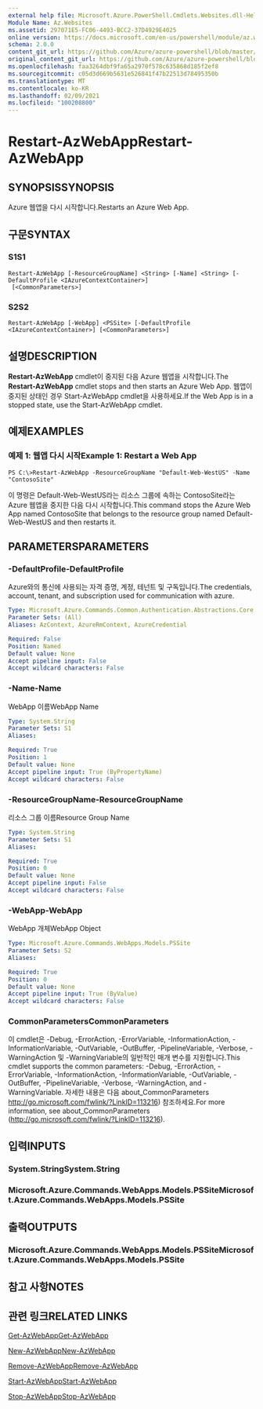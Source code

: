 ```yaml
---
external help file: Microsoft.Azure.PowerShell.Cmdlets.Websites.dll-Help.xml
Module Name: Az.Websites
ms.assetid: 297071E5-FC06-4493-BCC2-37D4929E4025
online version: https://docs.microsoft.com/en-us/powershell/module/az.websites/restart-azwebapp
schema: 2.0.0
content_git_url: https://github.com/Azure/azure-powershell/blob/master/src/Websites/Websites/help/Restart-AzWebApp.md
original_content_git_url: https://github.com/Azure/azure-powershell/blob/master/src/Websites/Websites/help/Restart-AzWebApp.md
ms.openlocfilehash: faa3264dbf9fa65a2970f578c635868d185f2ef8
ms.sourcegitcommit: c05d3d669b5631e526841f47b22513d78495350b
ms.translationtype: MT
ms.contentlocale: ko-KR
ms.lasthandoff: 02/09/2021
ms.locfileid: "100208800"
---
```

# <span data-ttu-id="fb38d-101">Restart-AzWebApp</span><span class="sxs-lookup"><span data-stu-id="fb38d-101">Restart-AzWebApp</span></span>

## <span data-ttu-id="fb38d-102">SYNOPSIS</span><span class="sxs-lookup"><span data-stu-id="fb38d-102">SYNOPSIS</span></span>
<span data-ttu-id="fb38d-103">Azure 웹앱을 다시 시작합니다.</span><span class="sxs-lookup"><span data-stu-id="fb38d-103">Restarts an Azure Web App.</span></span>

## <span data-ttu-id="fb38d-104">구문</span><span class="sxs-lookup"><span data-stu-id="fb38d-104">SYNTAX</span></span>

### <span data-ttu-id="fb38d-105">S1</span><span class="sxs-lookup"><span data-stu-id="fb38d-105">S1</span></span>
```
Restart-AzWebApp [-ResourceGroupName] <String> [-Name] <String> [-DefaultProfile <IAzureContextContainer>]
 [<CommonParameters>]
```

### <span data-ttu-id="fb38d-106">S2</span><span class="sxs-lookup"><span data-stu-id="fb38d-106">S2</span></span>
```
Restart-AzWebApp [-WebApp] <PSSite> [-DefaultProfile <IAzureContextContainer>] [<CommonParameters>]
```

## <span data-ttu-id="fb38d-107">설명</span><span class="sxs-lookup"><span data-stu-id="fb38d-107">DESCRIPTION</span></span>
<span data-ttu-id="fb38d-108">**Restart-AzWebApp** cmdlet이 중지된 다음 Azure 웹앱을 시작합니다.</span><span class="sxs-lookup"><span data-stu-id="fb38d-108">The **Restart-AzWebApp** cmdlet stops and then starts an Azure Web App.</span></span>
<span data-ttu-id="fb38d-109">웹앱이 중지된 상태인 경우 Start-AzWebApp cmdlet을 사용하세요.</span><span class="sxs-lookup"><span data-stu-id="fb38d-109">If the Web App is in a stopped state, use the Start-AzWebApp cmdlet.</span></span>

## <span data-ttu-id="fb38d-110">예제</span><span class="sxs-lookup"><span data-stu-id="fb38d-110">EXAMPLES</span></span>

### <span data-ttu-id="fb38d-111">예제 1: 웹앱 다시 시작</span><span class="sxs-lookup"><span data-stu-id="fb38d-111">Example 1: Restart a Web App</span></span>
```
PS C:\>Restart-AzWebApp -ResourceGroupName "Default-Web-WestUS" -Name "ContosoSite"
```

<span data-ttu-id="fb38d-112">이 명령은 Default-Web-WestUS라는 리소스 그룹에 속하는 ContosoSite라는 Azure 웹앱을 중지한 다음 다시 시작합니다.</span><span class="sxs-lookup"><span data-stu-id="fb38d-112">This command stops the Azure Web App named ContosoSite that belongs to the resource group named Default-Web-WestUS and then restarts it.</span></span>

## <span data-ttu-id="fb38d-113">PARAMETERS</span><span class="sxs-lookup"><span data-stu-id="fb38d-113">PARAMETERS</span></span>

### <span data-ttu-id="fb38d-114">-DefaultProfile</span><span class="sxs-lookup"><span data-stu-id="fb38d-114">-DefaultProfile</span></span>
<span data-ttu-id="fb38d-115">Azure와의 통신에 사용되는 자격 증명, 계정, 테넌트 및 구독입니다.</span><span class="sxs-lookup"><span data-stu-id="fb38d-115">The credentials, account, tenant, and subscription used for communication with azure.</span></span>

```yaml
Type: Microsoft.Azure.Commands.Common.Authentication.Abstractions.Core.IAzureContextContainer
Parameter Sets: (All)
Aliases: AzContext, AzureRmContext, AzureCredential

Required: False
Position: Named
Default value: None
Accept pipeline input: False
Accept wildcard characters: False
```

### <span data-ttu-id="fb38d-116">-Name</span><span class="sxs-lookup"><span data-stu-id="fb38d-116">-Name</span></span>
<span data-ttu-id="fb38d-117">WebApp 이름</span><span class="sxs-lookup"><span data-stu-id="fb38d-117">WebApp Name</span></span>

```yaml
Type: System.String
Parameter Sets: S1
Aliases:

Required: True
Position: 1
Default value: None
Accept pipeline input: True (ByPropertyName)
Accept wildcard characters: False
```

### <span data-ttu-id="fb38d-118">-ResourceGroupName</span><span class="sxs-lookup"><span data-stu-id="fb38d-118">-ResourceGroupName</span></span>
<span data-ttu-id="fb38d-119">리소스 그룹 이름</span><span class="sxs-lookup"><span data-stu-id="fb38d-119">Resource Group Name</span></span>

```yaml
Type: System.String
Parameter Sets: S1
Aliases:

Required: True
Position: 0
Default value: None
Accept pipeline input: False
Accept wildcard characters: False
```

### <span data-ttu-id="fb38d-120">-WebApp</span><span class="sxs-lookup"><span data-stu-id="fb38d-120">-WebApp</span></span>
<span data-ttu-id="fb38d-121">WebApp 개체</span><span class="sxs-lookup"><span data-stu-id="fb38d-121">WebApp Object</span></span>

```yaml
Type: Microsoft.Azure.Commands.WebApps.Models.PSSite
Parameter Sets: S2
Aliases:

Required: True
Position: 0
Default value: None
Accept pipeline input: True (ByValue)
Accept wildcard characters: False
```

### <span data-ttu-id="fb38d-122">CommonParameters</span><span class="sxs-lookup"><span data-stu-id="fb38d-122">CommonParameters</span></span>
<span data-ttu-id="fb38d-123">이 cmdlet은 -Debug, -ErrorAction, -ErrorVariable, -InformationAction, -InformationVariable, -OutVariable, -OutBuffer, -PipelineVariable, -Verbose, -WarningAction 및 -WarningVariable의 일반적인 매개 변수를 지원합니다.</span><span class="sxs-lookup"><span data-stu-id="fb38d-123">This cmdlet supports the common parameters: -Debug, -ErrorAction, -ErrorVariable, -InformationAction, -InformationVariable, -OutVariable, -OutBuffer, -PipelineVariable, -Verbose, -WarningAction, and -WarningVariable.</span></span> <span data-ttu-id="fb38d-124">자세한 내용은 다음 about_CommonParameters http://go.microsoft.com/fwlink/?LinkID=113216) 참조하세요.</span><span class="sxs-lookup"><span data-stu-id="fb38d-124">For more information, see about_CommonParameters (http://go.microsoft.com/fwlink/?LinkID=113216).</span></span>

## <span data-ttu-id="fb38d-125">입력</span><span class="sxs-lookup"><span data-stu-id="fb38d-125">INPUTS</span></span>

### <span data-ttu-id="fb38d-126">System.String</span><span class="sxs-lookup"><span data-stu-id="fb38d-126">System.String</span></span>

### <span data-ttu-id="fb38d-127">Microsoft.Azure.Commands.WebApps.Models.PSSite</span><span class="sxs-lookup"><span data-stu-id="fb38d-127">Microsoft.Azure.Commands.WebApps.Models.PSSite</span></span>

## <span data-ttu-id="fb38d-128">출력</span><span class="sxs-lookup"><span data-stu-id="fb38d-128">OUTPUTS</span></span>

### <span data-ttu-id="fb38d-129">Microsoft.Azure.Commands.WebApps.Models.PSSite</span><span class="sxs-lookup"><span data-stu-id="fb38d-129">Microsoft.Azure.Commands.WebApps.Models.PSSite</span></span>

## <span data-ttu-id="fb38d-130">참고 사항</span><span class="sxs-lookup"><span data-stu-id="fb38d-130">NOTES</span></span>

## <span data-ttu-id="fb38d-131">관련 링크</span><span class="sxs-lookup"><span data-stu-id="fb38d-131">RELATED LINKS</span></span>

[<span data-ttu-id="fb38d-132">Get-AzWebApp</span><span class="sxs-lookup"><span data-stu-id="fb38d-132">Get-AzWebApp</span></span>](./Get-AzWebApp.md)

[<span data-ttu-id="fb38d-133">New-AzWebApp</span><span class="sxs-lookup"><span data-stu-id="fb38d-133">New-AzWebApp</span></span>](./New-AzWebApp.md)

[<span data-ttu-id="fb38d-134">Remove-AzWebApp</span><span class="sxs-lookup"><span data-stu-id="fb38d-134">Remove-AzWebApp</span></span>](./Remove-AzWebApp.md)

[<span data-ttu-id="fb38d-135">Start-AzWebApp</span><span class="sxs-lookup"><span data-stu-id="fb38d-135">Start-AzWebApp</span></span>](./Start-AzWebApp.md)

[<span data-ttu-id="fb38d-136">Stop-AzWebApp</span><span class="sxs-lookup"><span data-stu-id="fb38d-136">Stop-AzWebApp</span></span>](./Stop-AzWebApp.md)


